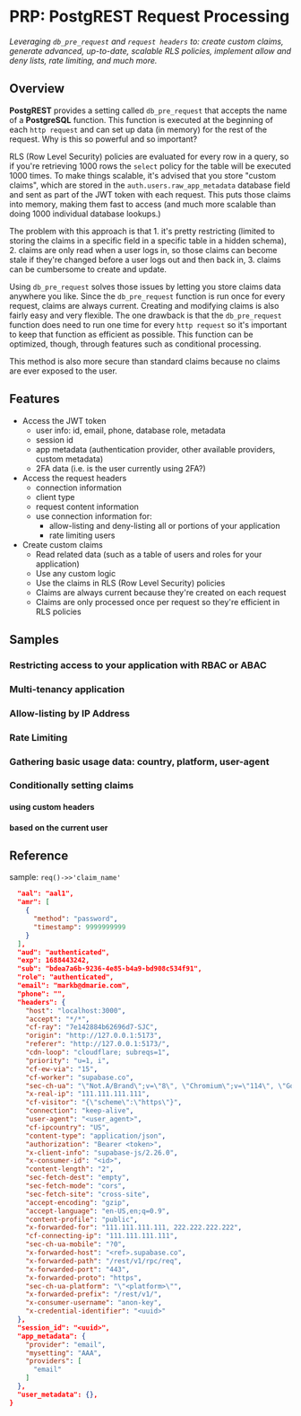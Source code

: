 # PRP: PostgREST Request Processing
*Leveraging `db_pre_request` and `request headers` to: create custom claims, generate advanced, up-to-date, scalable RLS policies, implement allow and deny lists, rate limiting, and much more.*

## Overview
**PostgREST** provides a setting called `db_pre_request` that accepts the name of a **PostgreSQL** function.  This function is executed at the beginning of each `http request` and can set up data (in memory) for the rest of the request.  Why is this so powerful and so important?

RLS (Row Level Security) policies are evaluated for every row in a query, so if you're retrieving 1000 rows the `select` policy for the table will be executed 1000 times.  To make things scalable, it's advised that you store "custom claims", which are stored in the `auth.users.raw_app_metadata` database field and sent as part of the JWT token with each request.  This puts those claims into memory, making them fast to access (and much more scalable than doing 1000 individual database lookups.)

The problem with this approach is that 1. it's pretty restricting (limited to storing the claims in a specific field in a specific table in a hidden schema), 2. claims are only read when a user logs in, so those claims can become stale if they're changed before a user logs out and then back in, 3. claims can be cumbersome to create and update.

Using `db_pre_request` solves those issues by letting you store claims data anywhere you like.  Since the `db_pre_request` function is run once for every request, claims are always current.  Creating and modifying claims is also fairly easy and very flexible.  The one drawback is that the `db_pre_request` function does need to run one time for every `http request` so it's important to keep that function as efficient as possible.  This function can be optimized, though, through features such as conditional processing.

This method is also more secure than standard claims because no claims are ever exposed to the user. 

## Features
- Access the JWT token
  - user info: id, email, phone, database role, metadata
  - session id
  - app metadata (authentication provider, other available providers, custom metadata)
  - 2FA data (i.e. is the user currently using 2FA?)
- Access the request headers
  - connection information
  - client type
  - request content information
  - use connection information for:
    - allow-listing and deny-listing all or portions of your application
    - rate limiting users
- Create custom claims
  - Read related data (such as a table of users and roles for your application)
  - Use any custom logic
  - Use the claims in RLS (Row Level Security) policies
  - Claims are always current because they're created on each request
  - Claims are only processed once per request so they're efficient in RLS policies


## Samples

### Restricting access to your application with RBAC or ABAC

### Multi-tenancy application

### Allow-listing by IP Address

### Rate Limiting

### Gathering basic usage data: country, platform, user-agent

### Conditionally setting claims
#### using custom headers
#### based on the current user

## Reference
sample: `req()->>'claim_name'`

```json
  "aal": "aal1",
  "amr": [
    {
      "method": "password",
      "timestamp": 9999999999
    }
  ],
  "aud": "authenticated",
  "exp": 1688443242,
  "sub": "bdea7a6b-9236-4e85-b4a9-bd908c534f91",
  "role": "authenticated",
  "email": "markb@dmarie.com",
  "phone": "",
  "headers": {
    "host": "localhost:3000",
    "accept": "*/*",
    "cf-ray": "7e142884b62696d7-SJC",
    "origin": "http://127.0.0.1:5173",
    "referer": "http://127.0.0.1:5173/",
    "cdn-loop": "cloudflare; subreqs=1",
    "priority": "u=1, i",
    "cf-ew-via": "15",
    "cf-worker": "supabase.co",
    "sec-ch-ua": "\"Not.A/Brand\";v=\"8\", \"Chromium\";v=\"114\", \"Google Chrome\";v=\"114\"",
    "x-real-ip": "111.111.111.111",
    "cf-visitor": "{\"scheme\":\"https\"}",
    "connection": "keep-alive",
    "user-agent": "<user_agent>",
    "cf-ipcountry": "US",
    "content-type": "application/json",
    "authorization": "Bearer <token>",
    "x-client-info": "supabase-js/2.26.0",
    "x-consumer-id": "<id>",
    "content-length": "2",
    "sec-fetch-dest": "empty",
    "sec-fetch-mode": "cors",
    "sec-fetch-site": "cross-site",
    "accept-encoding": "gzip",
    "accept-language": "en-US,en;q=0.9",
    "content-profile": "public",
    "x-forwarded-for": "111.111.111.111, 222.222.222.222",
    "cf-connecting-ip": "111.111.111.111",
    "sec-ch-ua-mobile": "?0",
    "x-forwarded-host": "<ref>.supabase.co",
    "x-forwarded-path": "/rest/v1/rpc/req",
    "x-forwarded-port": "443",
    "x-forwarded-proto": "https",
    "sec-ch-ua-platform": "\"<platform>\"",
    "x-forwarded-prefix": "/rest/v1/",
    "x-consumer-username": "anon-key",
    "x-credential-identifier": "<uuid>"
  },
  "session_id": "<uuid>",
  "app_metadata": {
    "provider": "email",
    "mysetting": "AAA",
    "providers": [
      "email"
    ]
  },
  "user_metadata": {},
}
```



